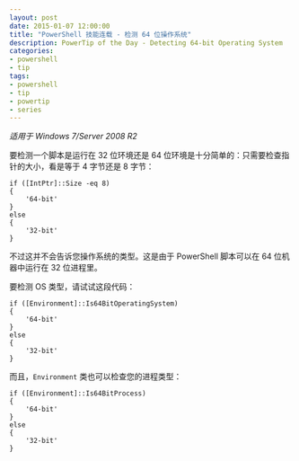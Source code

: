 ```yaml
---
layout: post
date: 2015-01-07 12:00:00
title: "PowerShell 技能连载 - 检测 64 位操作系统"
description: PowerTip of the Day - Detecting 64-bit Operating System
categories:
- powershell
- tip
tags:
- powershell
- tip
- powertip
- series
---
```

_适用于 Windows 7/Server 2008 R2_

要检测一个脚本是运行在 32 位环境还是 64 位环境是十分简单的：只需要检查指针的大小，看是等于 4 字节还是 8 字节：

    if ([IntPtr]::Size -eq 8)
    {
        '64-bit'
    }
    else
    {
        '32-bit'
    }

不过这并不会告诉您操作系统的类型。这是由于 PowerShell 脚本可以在 64 位机器中运行在 32 位进程里。

要检测 OS 类型，请试试这段代码：

    if ([Environment]::Is64BitOperatingSystem)
    {
        '64-bit'
    }
    else
    {
        '32-bit'
    }

而且，`Environment` 类也可以检查您的进程类型：

    if ([Environment]::Is64BitProcess)
    {
        '64-bit'
    }
    else
    {
        '32-bit'
    }

<!--本文国际来源：[Detecting 64-bit Operating System](http://community.idera.com/powershell/powertips/b/tips/posts/detecting-64-bit-operating-system)-->
